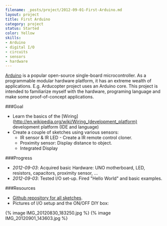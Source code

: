 ```yaml
---
filename: _posts/project/2012-09-01-First-Arduino.md
layout: project
title: First Arduino 
category: project
status: Started
color: Yellow 
skills:
- Arduino
- digital I/O
- circuits
- sensors
- hardware 
---
```


[Arduino](http://en.wikipedia.org/wiki/Arduino) is a popular open-source single-board microcontroller. As a programmable modular hardware platform, it has an extreme wealth of applications. E.g. Arducopter project uses an Arduino core. This project is intended to familiarize myself with the hardware, programing language and make some proof-of-concept applications.


###Goal

* Learn the basics of the [Wiring](http://en.wikipedia.org/wiki/Wiring_(development_platform) development platform (IDE and language)
* Create a couple of sketches using various sensors:
    * IR sensor & IR LED - Create a IR remote control cloner.
    * Proximity sensor: Display distance to object.
    * Integrated Display

###Progress

* *2012-09-03*:  Acquired basic Hardware: UNO motherboard, LED,
  resistors, capacitors, proximity sensor, ...
* *2012-09-03*:  Tested I/O set-up. Fired "Hello World" and basic examples.


###Resources

* [Github repository for all sketches]().
* Pictures of I/O setup and the ON/OFF DIY box:

{% image IMG_20120830_183250.jpg %}
{% image IMG_20120901_143603.jpg %}
